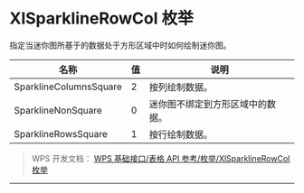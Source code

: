 # XlSparklineRowCol 枚举

指定当迷你图所基于的数据处于方形区域中时如何绘制迷你图。

| 名称                   | 值  | 说明                             |
|------------------------|-----|----------------------------------|
| SparklineColumnsSquare | 2   | 按列绘制数据。                   |
| SparklineNonSquare     | 0   | 迷你图不绑定到方形区域中的数据。 |
| SparklineRowsSquare    | 1   | 按行绘制数据。                   |

> WPS 开发文档： [WPS 基础接口/表格 API 参考/枚举/XlSparklineRowCol 枚举](https://qn.cache.wpscdn.cn/encs/doc/office_v19/topics/WPS%20%E5%9F%BA%E7%A1%80%E6%8E%A5%E5%8F%A3/%E8%A1%A8%E6%A0%BC%20API%20%E5%8F%82%E8%80%83/%E6%9E%9A%E4%B8%BE/XlSparklineRowCol%20%E6%9E%9A%E4%B8%BE.html)

------------------------------------------------------------------------
